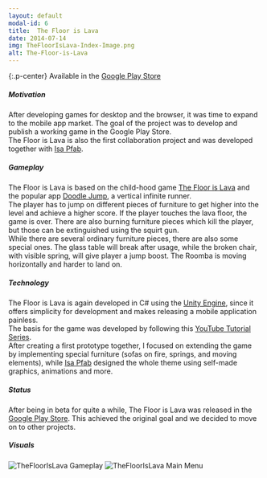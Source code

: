 ```yaml
---
layout: default
modal-id: 6
title:  The Floor is Lava
date: 2014-07-14
img: TheFloorIsLava-Index-Image.png
alt: The-Floor-is-Lava
---
```


{:.p-center}
Available in the [Google Play Store][google-play-store]

##### Motivation

After developing games for desktop and the browser, it was time to expand to the mobile app market. The goal of the project was to develop and publish a working game in the Google Play Store.  
The Floor is Lava is also the first collaboration project and was developed together with [Isa Pfab][isa-pfab]. 

##### Gameplay

The Floor is Lava is based on the child-hood game [The Floor is Lava][wikipedia-hot-lava] and the popular app [Doodle Jump][doodle-jump], a vertical infinite runner.  
The player has to jump on different pieces of furniture to get higher into the level and achieve a higher score. If the player touches the lava floor, the game is over. There are also burning furniture pieces which kill the player, but those can be extinguished using the squirt gun.  
While there are several ordinary furniture pieces, there are also some special ones. The glass table will break after usage, while the broken chair, with visible spring, will give player a jump boost. The Roomba is moving horizontally and harder to land on.  

##### Technology

The Floor is Lava is again developed in C# using the [Unity Engine][unity-3d], since it offers simplicity for development and makes releasing a mobile application painless.  
The basis for the game was developed by following this [YouTube Tutorial Series][youtube-tutorial].  
After creating a first prototype together, I focused on extending the game by implementing special furniture (sofas on fire, springs, and moving elements), while [Isa Pfab][isa-pfab] designed the whole theme using self-made graphics, animations and more. 

##### Status

After being in beta for quite a while, The Floor is Lava was released in the [Google Play Store][google-play-store]. This achieved the original goal and we decided to move on to other projects.

##### Visuals

<img src="{{ site.baseurl }}/assets/images/the_floor_is_lava/Ingame.png" class="img-responsive img-centered" alt="TheFloorIsLava Gameplay">
<img src="{{ site.baseurl }}/assets/images/the_floor_is_lava/MainMenu.png" class="img-responsive img-centered" alt="TheFloorIsLava Main Menu">

[google-play-store]: https://play.google.com/store/apps/details?id=com.GracesGames.TheFloorIsLava
[isa-pfab]: http://isa-pfab.com/
[wikipedia-hot-lava]: https://en.wikipedia.org/wiki/Hot_lava_(game)
[doodle-jump]: https://play.google.com/store/apps/details?id=com.lima.doodlejump
[unity-3d]: https://unity3d.com/unity
[youtube-tutorial]: https://www.youtube.com/playlist?list=PLWeGoBm1YHVgyJ9MUqdrVF52k4f59gPlt
[kenney]: https://kenney.nl/
